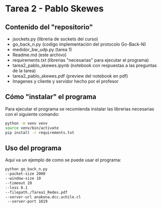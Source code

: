 # Tarea 2 - Pablo Skewes

## Contenido del "repositorio"

- jsockets.py (libreria de sockets del curso)
- go_back_n.py (codigo implementación del protocolo Go-Back-N)
- medidor_bw_udp.py (tarea 1)
- Readme.md (este archivo)
- requirements.txt (librerias "necesarias" para ejecutar el programa)
- tarea2_pablo_skewes.ipynb (notebook con respuestas a las preguntas de la tarea)
- tarea2_pablo_skewes.pdf (preview del notebook en pdf)
- Imagenes y cliente y servidor hecho por el profesor

## Cómo "instalar" el programa

Para ejecutar el programa se recomienda instalar las librerias necesarias con el siguiente comando:

```bash
python -m venv venv
source venv/bin/activate
pip install -r requirements.txt
```

## Uso del programa

Aquí va un ejemplo de como se puede usar el programa:

```bash
python go_back_n.py
--packet-size 2000 
--window-size 10
--timeout 20
--loss 0.1
--filepath./Tarea1_Redes.pdf
--server-url anakena.dcc.uchile.cl
 --server-port 1819
```

